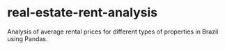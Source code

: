 # real-estate-rent-analysis
Analysis of average rental prices for different types of properties in Brazil using Pandas.
